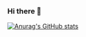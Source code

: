 ### Hi there 👋
[![Anurag's GitHub stats](https://github-readme-stats.vercel.app/api?username=wang-yonglin)](https://github.com/anuraghazra/github-readme-stats)

